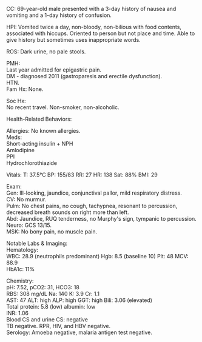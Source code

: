 CC: 69-year-old male presented with a 3-day history of nausea and vomiting and a 1-day history of confusion.

HPI: Vomited twice a day, non-bloody, non-bilious with food contents, associated with hiccups. Oriented to person but not place and time. Able to give history but sometimes uses inappropriate words.

ROS: Dark urine, no pale stools.

PMH:  
Last year admitted for epigastric pain.  
DM - diagnosed 2011 (gastroparesis and erectile dysfunction).  
HTN.  
Fam Hx: None.

Soc Hx:  
No recent travel. Non-smoker, non-alcoholic.

Health-Related Behaviors:

Allergies: No known allergies.  
Meds:  
Short-acting insulin + NPH  
Amlodipine  
PPI  
Hydrochlorothiazide  

Vitals: T: 37.5°C BP: 155/83 RR: 27 HR: 138 Sat: 88% BMI: 29

Exam:  
Gen: Ill-looking, jaundice, conjunctival pallor, mild respiratory distress.  
CV: No murmur.  
Pulm: No chest pains, no cough, tachypnea, resonant to percussion, decreased breath sounds on right more than left.  
Abd: Jaundice, RUQ tenderness, no Murphy's sign, tympanic to percussion.  
Neuro: GCS 13/15.  
MSK: No bony pain, no muscle pain.

Notable Labs & Imaging:  
Hematology:  
WBC: 28.9 (neutrophils predominant) Hgb: 8.5 (baseline 10) Plt: 48 MCV: 88.9  
HbA1c: 11%

Chemistry:  
pH: 7.52, pCO2: 31, HCO3: 18  
RBS: 308 mg/dL Na: 140 K: 3.9 Cr: 1.1  
AST: 47 ALT: high ALP: high GGT: high Bili: 3.06 (elevated)  
Total protein: 5.8 (low) albumin: low  
INR: 1.06  
Blood CS and urine CS: negative  
TB negative. RPR, HIV, and HBV negative.  
Serology: Amoeba negative, malaria antigen test negative.

